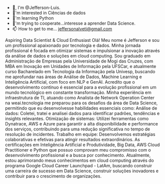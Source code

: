 - 👋, I'm @Jefferson-Luis.
- 👀'm interested in Ciências de dados
- 🌱'm learning Python
- 💞️'m trying to cooperate...interesse a aprender Data Science.
- 📫 How to get to me... jeffersonalveti@gmail.com

<!--- Jefferson-Luis/Jefferson-Luis is a special repository of ✨ ✨ because your README.md (this file) appears on your GitHub --->

Aspiring Data Scientist & Cloud Enthusiast
Olá! Meu nome é Jefferson e sou um profissional apaixonado por tecnologia e dados. Minha jornada profissional é focada em otimizar sistemas e impulsionar a inovação através da análise de dados e soluções em cloud computing.
Sou graduado em Administração de Empresas pela Universidade de Mogi das Cruzes, com MBA em Inovação em Unidades de Informação pela UFSCar, e atualmente curso Bacharelado em Tecnologia da Informação pela Univesp, buscando me aprofundar nas áreas de Análise de Dados, Machine Learning e Inteligência Artificial, com foco em NLP e GenAI.
Acredito que o desenvolvimento contínuo é essencial para a evolução profissional em um mundo tecnológico em constante transformação. Minha experiência em infraestrutura de TI, atuando como Analista de Network Operation Center na weai.tecnologia me preparou para os desafios da área de Data Science, permitindo que eu desenvolvesse habilidades essenciais como:
Análise de dados: Coletei, tratei e analisei dados para identificar padrões, tendências e insights relevantes.
Otimização de sistemas: Utilizei ferramentas como Dynatrace, AWS e Azure para garantir a alta disponibilidade e performance dos serviços, contribuindo para uma redução significativa no tempo de resolução de incidentes.
Trabalho em equipe: Desenvolvemos estratégias colaborativas e efetivas para atingir resultados extraordinários.
As certificações em Inteligência Artificial e Produtividade, Big Data, AWS Cloud Practitioner e Python que possuo comprovam meu compromisso com o desenvolvimento profissional e a busca por conhecimento.
Atualmente, estou aprimorando meus conhecimentos em cloud computing através do programa Google Cloud Career Launchpad - LatAm, buscando construir uma carreira de sucesso em Data Science, construir soluções inovadores e contribuir para o crescimento de organizações.
